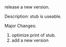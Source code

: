 release a new version.

Description:
stub is useable.

Major Changes:
1. optimize print of stub.
2. add a new version